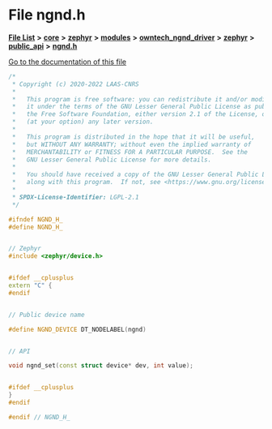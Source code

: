 

# File ngnd.h

[**File List**](files.md) **>** [**core**](dir_771164b9325b04f1442f7a3ffa8ecb89.md) **>** [**zephyr**](dir_09002e7ce91f09aeb040dfd1861a47f4.md) **>** [**modules**](dir_6d0fb8ab814c517e7f155fb837e32f72.md) **>** [**owntech\_ngnd\_driver**](dir_487909855ff81a58e51ecefcc10df3bb.md) **>** [**zephyr**](dir_c984519a7bdbe6c0d73dd876f54bf8c6.md) **>** [**public\_api**](dir_b84e60c9f86d8ee8d4badbb0cfc94e11.md) **>** [**ngnd.h**](ngnd_8h.md)

[Go to the documentation of this file](ngnd_8h.md)


```C++
/*
 * Copyright (c) 2020-2022 LAAS-CNRS
 *
 *   This program is free software: you can redistribute it and/or modify
 *   it under the terms of the GNU Lesser General Public License as published by
 *   the Free Software Foundation, either version 2.1 of the License, or
 *   (at your option) any later version.
 *
 *   This program is distributed in the hope that it will be useful,
 *   but WITHOUT ANY WARRANTY; without even the implied warranty of
 *   MERCHANTABILITY or FITNESS FOR A PARTICULAR PURPOSE.  See the
 *   GNU Lesser General Public License for more details.
 *
 *   You should have received a copy of the GNU Lesser General Public License
 *   along with this program.  If not, see <https://www.gnu.org/licenses/>.
 *
 * SPDX-License-Identifier: LGPL-2.1
 */

#ifndef NGND_H_
#define NGND_H_


// Zephyr
#include <zephyr/device.h>


#ifdef __cplusplus
extern "C" {
#endif


// Public device name

#define NGND_DEVICE DT_NODELABEL(ngnd)


// API

void ngnd_set(const struct device* dev, int value);


#ifdef __cplusplus
}
#endif

#endif // NGND_H_
```


